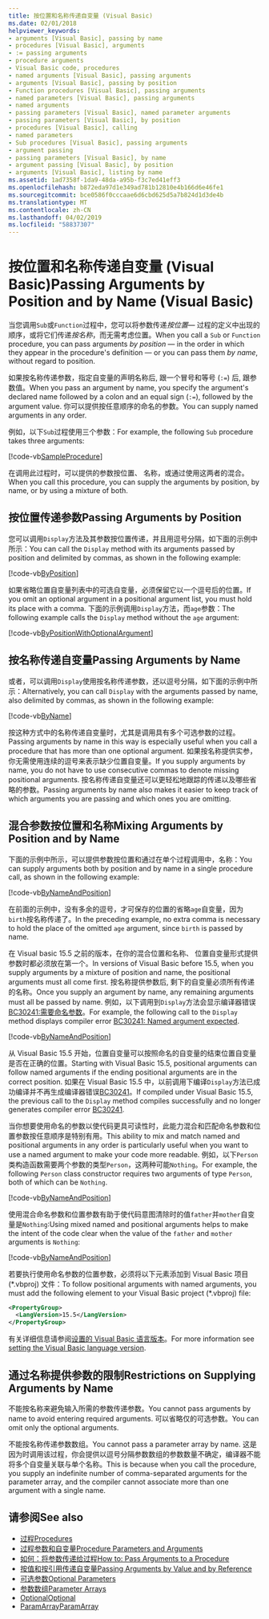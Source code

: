 ```yaml
---
title: 按位置和名称传递自变量 (Visual Basic)
ms.date: 02/01/2018
helpviewer_keywords:
- arguments [Visual Basic], passing by name
- procedures [Visual Basic], arguments
- := passing arguments
- procedure arguments
- Visual Basic code, procedures
- named arguments [Visual Basic], passing arguments
- arguments [Visual Basic], passing by position
- Function procedures [Visual Basic], passing arguments
- named parameters [Visual Basic], passing arguments
- named arguments
- passing parameters [Visual Basic], named parameter arguments
- passing parameters [Visual Basic], by position
- procedures [Visual Basic], calling
- named parameters
- Sub procedures [Visual Basic], passing arguments
- argument passing
- passing parameters [Visual Basic], by name
- argument passing [Visual Basic], by position
- arguments [Visual Basic], listing by name
ms.assetid: 1ad7358f-1da9-48da-a95b-f3c7ed41eff3
ms.openlocfilehash: b872eda97d1e349ad781b12810e4b166d6e46fe1
ms.sourcegitcommit: bce0586f0cccaae6d6cbd625d5a7b824d1d3de4b
ms.translationtype: MT
ms.contentlocale: zh-CN
ms.lasthandoff: 04/02/2019
ms.locfileid: "58837307"
---
```

# <a name="passing-arguments-by-position-and-by-name-visual-basic"></a><span data-ttu-id="9c78a-102">按位置和名称传递自变量 (Visual Basic)</span><span class="sxs-lookup"><span data-stu-id="9c78a-102">Passing Arguments by Position and by Name (Visual Basic)</span></span>
<span data-ttu-id="9c78a-103">当您调用`Sub`或`Function`过程中，您可以将参数传递*按位置*— 过程的定义中出现的顺序，或将它们传递*按名称*，而无需考虑位置。</span><span class="sxs-lookup"><span data-stu-id="9c78a-103">When you call a `Sub` or `Function` procedure, you can pass arguments *by position* — in the order in which they appear in the procedure's definition — or you can pass them *by name*, without regard to position.</span></span>  
  
 <span data-ttu-id="9c78a-104">如果按名称传递参数，指定自变量的声明名称后, 跟一个冒号和等号 (`:=`) 后, 跟参数值。</span><span class="sxs-lookup"><span data-stu-id="9c78a-104">When you pass an argument by name, you specify the argument's declared name followed by a colon and an equal sign (`:=`), followed by the argument value.</span></span> <span data-ttu-id="9c78a-105">你可以提供按任意顺序的命名的参数。</span><span class="sxs-lookup"><span data-stu-id="9c78a-105">You can supply named arguments in any order.</span></span>  
  
 <span data-ttu-id="9c78a-106">例如，以下`Sub`过程使用三个参数：</span><span class="sxs-lookup"><span data-stu-id="9c78a-106">For example, the following `Sub` procedure takes three arguments:</span></span>  
  
 [!code-vb[SampleProcedure](../../../../../samples/snippets/visualbasic/programming-guide/language-features/passing-named-arguments/module1.vb#1)]  
  
 <span data-ttu-id="9c78a-107">在调用此过程时，可以提供的参数按位置、 名称，或通过使用这两者的混合。</span><span class="sxs-lookup"><span data-stu-id="9c78a-107">When you call this procedure, you can supply the arguments by position, by name, or by using a mixture of both.</span></span>  
  
## <a name="passing-arguments-by-position"></a><span data-ttu-id="9c78a-108">按位置传递参数</span><span class="sxs-lookup"><span data-stu-id="9c78a-108">Passing Arguments by Position</span></span>  
 <span data-ttu-id="9c78a-109">您可以调用`Display`方法及其参数按位置传递，并且用逗号分隔，如下面的示例中所示：</span><span class="sxs-lookup"><span data-stu-id="9c78a-109">You can call the `Display` method with its arguments passed by position and delimited by commas, as shown in the following example:</span></span>  
  
[!code-vb[ByPosition](../../../../../samples/snippets/visualbasic/programming-guide/language-features/passing-named-arguments/module1.vb#2)] 
  
 <span data-ttu-id="9c78a-110">如果省略位置自变量列表中的可选自变量，必须保留它以一个逗号后的位置。</span><span class="sxs-lookup"><span data-stu-id="9c78a-110">If you omit an optional argument in a positional argument list, you must hold its place with a comma.</span></span> <span data-ttu-id="9c78a-111">下面的示例调用`Display`方法，而`age`参数：</span><span class="sxs-lookup"><span data-stu-id="9c78a-111">The following example calls the `Display` method without the `age` argument:</span></span>  
  
[!code-vb[ByPositionWithOptionalArgument](../../../../../samples/snippets/visualbasic/programming-guide/language-features/passing-named-arguments/module1.vb#3)] 
  
## <a name="passing-arguments-by-name"></a><span data-ttu-id="9c78a-112">按名称传递自变量</span><span class="sxs-lookup"><span data-stu-id="9c78a-112">Passing Arguments by Name</span></span>  
 <span data-ttu-id="9c78a-113">或者，可以调用`Display`使用按名称传递参数，还以逗号分隔，如下面的示例中所示：</span><span class="sxs-lookup"><span data-stu-id="9c78a-113">Alternatively, you can call `Display` with the arguments passed by name, also delimited by commas, as shown in the following example:</span></span>  
  
[!code-vb[ByName](../../../../../samples/snippets/visualbasic/programming-guide/language-features/passing-named-arguments/module1.vb#4)] 

 <span data-ttu-id="9c78a-114">按这种方式中的名称传递自变量时，尤其是调用具有多个可选参数的过程。</span><span class="sxs-lookup"><span data-stu-id="9c78a-114">Passing arguments by name in this way is especially useful when you call a procedure that has more than one optional argument.</span></span> <span data-ttu-id="9c78a-115">如果按名称提供实参，你无需使用连续的逗号来表示缺少位置自变量。</span><span class="sxs-lookup"><span data-stu-id="9c78a-115">If you supply arguments by name, you do not have to use consecutive commas to denote missing positional arguments.</span></span> <span data-ttu-id="9c78a-116">按名称传递自变量还可以更轻松地跟踪的传递以及哪些省略的参数。</span><span class="sxs-lookup"><span data-stu-id="9c78a-116">Passing arguments by name also makes it easier to keep track of which arguments you are passing and which ones you are omitting.</span></span>  
  
## <a name="mixing-arguments-by-position-and-by-name"></a><span data-ttu-id="9c78a-117">混合参数按位置和名称</span><span class="sxs-lookup"><span data-stu-id="9c78a-117">Mixing Arguments by Position and by Name</span></span>  

<span data-ttu-id="9c78a-118">下面的示例中所示，可以提供参数按位置和通过在单个过程调用中，名称：</span><span class="sxs-lookup"><span data-stu-id="9c78a-118">You can supply arguments both by position and by name in a single procedure call, as shown in the following example:</span></span>  
  
[!code-vb[ByNameAndPosition](../../../../../samples/snippets/visualbasic/programming-guide/language-features/passing-named-arguments/module1.vb#5)] 
  
 <span data-ttu-id="9c78a-119">在前面的示例中，没有多余的逗号，才可保存的位置的省略`age`自变量，因为`birth`按名称传递了。</span><span class="sxs-lookup"><span data-stu-id="9c78a-119">In the preceding example, no extra comma is necessary to hold the place of the omitted `age` argument, since `birth` is passed by name.</span></span>  
  
<span data-ttu-id="9c78a-120">在 Visual basic 15.5 之前的版本，在你的混合位置和名称、 位置自变量形式提供参数时都必须放在第一个。</span><span class="sxs-lookup"><span data-stu-id="9c78a-120">In versions of Visual Basic before 15.5, when you supply arguments by a mixture of position and name, the positional arguments must all come first.</span></span> <span data-ttu-id="9c78a-121">按名称提供参数后, 剩下的自变量必须所有传递的名称。</span><span class="sxs-lookup"><span data-stu-id="9c78a-121">Once you supply an argument by name, any remaining arguments must all be passed by name.</span></span>  <span data-ttu-id="9c78a-122">例如，以下调用到`Display`方法会显示编译器错误[BC30241:需要命名参数](../../../misc/bc30241.md)。</span><span class="sxs-lookup"><span data-stu-id="9c78a-122">For example, the following call to the `Display` method displays compiler error [BC30241: Named argument expected](../../../misc/bc30241.md).</span></span>

[!code-vb[ByNameAndPosition](../../../../../samples/snippets/visualbasic/programming-guide/language-features/passing-named-arguments/module1.vb#6)] 

<span data-ttu-id="9c78a-123">从 Visual Basic 15.5 开始，位置自变量可以按照命名的自变量的结束位置自变量是否在正确的位置。</span><span class="sxs-lookup"><span data-stu-id="9c78a-123">Starting with Visual Basic 15.5, positional arguments can follow named arguments if the ending positional arguments are in the correct position.</span></span> <span data-ttu-id="9c78a-124">如果在 Visual Basic 15.5 中，以前调用下编译`Display`方法已成功编译并不再生成编译器错误[BC30241](../../../misc/bc30241.md)。</span><span class="sxs-lookup"><span data-stu-id="9c78a-124">If compiled under Visual Basic 15.5, the previous call to the `Display` method compiles successfully and no longer generates compiler error [BC30241](../../../misc/bc30241.md).</span></span>  

<span data-ttu-id="9c78a-125">当你想要使用命名的参数以使代码更具可读性时，此能力混合和匹配命名参数和位置参数按任意顺序是特别有用。</span><span class="sxs-lookup"><span data-stu-id="9c78a-125">This ability to mix and match named and positional arguments in any order is particularly useful when you want to use a named argument to make your code more readable.</span></span> <span data-ttu-id="9c78a-126">例如，以下`Person`类构造函数需要两个参数的类型`Person`，这两种可能`Nothing`。</span><span class="sxs-lookup"><span data-stu-id="9c78a-126">For example, the following `Person` class constructor requires two arguments of type `Person`, both of which can be `Nothing`.</span></span> 

[!code-vb[ByNameAndPosition](../../../../../samples/snippets/visualbasic/programming-guide/language-features/passing-named-arguments/module1.vb#7)] 

<span data-ttu-id="9c78a-127">使用混合命名参数和位置参数有助于使代码意图清除时的值`father`并`mother`自变量是`Nothing`:</span><span class="sxs-lookup"><span data-stu-id="9c78a-127">Using mixed named and positional arguments helps to make the intent of the code clear when the value of the `father` and `mother` arguments is `Nothing`:</span></span>

[!code-vb[ByNameAndPosition](../../../../../samples/snippets/visualbasic/programming-guide/language-features/passing-named-arguments/module1.vb#8)] 

<span data-ttu-id="9c78a-128">若要执行使用命名参数的位置参数，必须将以下元素添加到 Visual Basic 项目 (\*.vbproj) 文件：</span><span class="sxs-lookup"><span data-stu-id="9c78a-128">To follow positional arguments with named arguments, you must add the following element to your Visual Basic project (\*.vbproj) file:</span></span>

```xml
<PropertyGroup>
  <LangVersion>15.5</LangVersion>
</PropertyGroup>
```

<span data-ttu-id="9c78a-129">有关详细信息请参阅[设置的 Visual Basic 语言版本](../../../language-reference/configure-language-version.md)。</span><span class="sxs-lookup"><span data-stu-id="9c78a-129">For more information see [setting the Visual Basic language version](../../../language-reference/configure-language-version.md).</span></span>

## <a name="restrictions-on-supplying-arguments-by-name"></a><span data-ttu-id="9c78a-130">通过名称提供参数的限制</span><span class="sxs-lookup"><span data-stu-id="9c78a-130">Restrictions on Supplying Arguments by Name</span></span>  

<span data-ttu-id="9c78a-131">不能按名称来避免输入所需的参数传递参数。</span><span class="sxs-lookup"><span data-stu-id="9c78a-131">You cannot pass arguments by name to avoid entering required arguments.</span></span> <span data-ttu-id="9c78a-132">可以省略仅的可选参数。</span><span class="sxs-lookup"><span data-stu-id="9c78a-132">You can omit only the optional arguments.</span></span>  
  
<span data-ttu-id="9c78a-133">不能按名称传递参数数组。</span><span class="sxs-lookup"><span data-stu-id="9c78a-133">You cannot pass a parameter array by name.</span></span> <span data-ttu-id="9c78a-134">这是因为时调用该过程，你会提供以逗号分隔参数数组的参数数量不确定，编译器不能将多个自变量关联与单个名称。</span><span class="sxs-lookup"><span data-stu-id="9c78a-134">This is because when you call the procedure, you supply an indefinite number of comma-separated arguments for the parameter array, and the compiler cannot associate more than one argument with a single name.</span></span>  
  
## <a name="see-also"></a><span data-ttu-id="9c78a-135">请参阅</span><span class="sxs-lookup"><span data-stu-id="9c78a-135">See also</span></span>

- [<span data-ttu-id="9c78a-136">过程</span><span class="sxs-lookup"><span data-stu-id="9c78a-136">Procedures</span></span>](./index.md)
- [<span data-ttu-id="9c78a-137">过程参数和自变量</span><span class="sxs-lookup"><span data-stu-id="9c78a-137">Procedure Parameters and Arguments</span></span>](./procedure-parameters-and-arguments.md)
- [<span data-ttu-id="9c78a-138">如何：将参数传递给过程</span><span class="sxs-lookup"><span data-stu-id="9c78a-138">How to: Pass Arguments to a Procedure</span></span>](./how-to-pass-arguments-to-a-procedure.md)
- [<span data-ttu-id="9c78a-139">按值和按引用传递自变量</span><span class="sxs-lookup"><span data-stu-id="9c78a-139">Passing Arguments by Value and by Reference</span></span>](./passing-arguments-by-value-and-by-reference.md)
- [<span data-ttu-id="9c78a-140">可选参数</span><span class="sxs-lookup"><span data-stu-id="9c78a-140">Optional Parameters</span></span>](./optional-parameters.md)
- [<span data-ttu-id="9c78a-141">参数数组</span><span class="sxs-lookup"><span data-stu-id="9c78a-141">Parameter Arrays</span></span>](./parameter-arrays.md)
- [<span data-ttu-id="9c78a-142">Optional</span><span class="sxs-lookup"><span data-stu-id="9c78a-142">Optional</span></span>](../../../../visual-basic/language-reference/modifiers/optional.md)
- [<span data-ttu-id="9c78a-143">ParamArray</span><span class="sxs-lookup"><span data-stu-id="9c78a-143">ParamArray</span></span>](../../../../visual-basic/language-reference/modifiers/paramarray.md)
